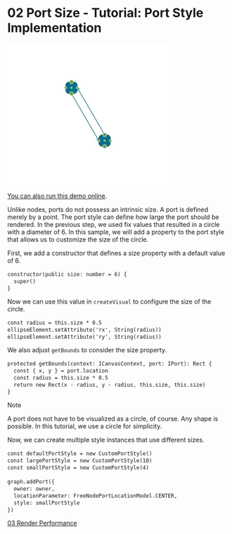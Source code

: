 <!--
 //////////////////////////////////////////////////////////////////////////////
 // @license
 // This file is part of yFiles for HTML.
 // Use is subject to license terms.
 //
 // Copyright (c) by yWorks GmbH, Vor dem Kreuzberg 28,
 // 72070 Tuebingen, Germany. All rights reserved.
 //
 //////////////////////////////////////////////////////////////////////////////
-->
# 02 Port Size - Tutorial: Port Style Implementation

<img src="../../../doc/demo-thumbnails/tutorial-style-implementation-port-port-size.webp" alt="demo-thumbnail" height="320"/>

[You can also run this demo online](https://www.yworks.com/demos/tutorial-style-implementation-port/02-port-size/).

Unlike nodes, ports do not possess an intrinsic size. A port is defined merely by a point. The port style can define how large the port should be rendered. In the previous step, we used fix values that resulted in a circle with a diameter of 6. In this sample, we will add a property to the port style that allows us to customize the size of the circle.

First, we add a constructor that defines a size property with a default value of 6.

```
constructor(public size: number = 6) {
  super()
}
```

Now we can use this value in `createVisual` to configure the size of the circle.

```
const radius = this.size * 0.5
ellipseElement.setAttribute('rx', String(radius))
ellipseElement.setAttribute('ry', String(radius))
```

We also adjust `getBounds` to consider the size property.

```
protected getBounds(context: ICanvasContext, port: IPort): Rect {
  const { x, y } = port.location
  const radius = this.size * 0.5
  return new Rect(x - radius, y - radius, this.size, this.size)
}
```

Note

A port does not have to be visualized as a circle, of course. Any shape is possible. In this tutorial, we use a circle for simplicity.

Now, we can create multiple style instances that use different sizes.

```
const defaultPortStyle = new CustomPortStyle()
const largePortStyle = new CustomPortStyle(10)
const smallPortStyle = new CustomPortStyle(4)

graph.addPort({
  owner: owner,
  locationParameter: FreeNodePortLocationModel.CENTER,
  style: smallPortStyle
})
```

[03 Render Performance](../../tutorial-style-implementation-port/03-render-performance/)
